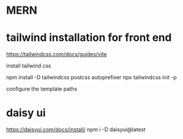 # MERN



# tailwind installation for front end

https://tailwindcss.com/docs/guides/vite

install tailwind css

npm install -D tailwindcss postcss autoprefixer
npx tailwindcss init -p


configure the template paths

# daisy ui
https://daisyui.com/docs/install/
npm i -D daisyui@latest